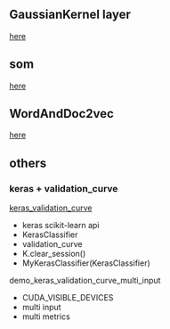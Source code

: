 ## GaussianKernel layer
[here](https://github.com/darecophoenixx/wordroid.sblo.jp/tree/master/demo/gkernel)

## som
[here](https://github.com/darecophoenixx/wordroid.sblo.jp/tree/master/demo/som)

## WordAndDoc2vec
[here](https://github.com/darecophoenixx/wordroid.sblo.jp/tree/master/demo/wordanddoc2vec)

## others
### keras + validation_curve
[keras_validation_curve](https://github.com/darecophoenixx/wordroid.sblo.jp/blob/master/demo/keras_validation_curve.ipynb)
* keras scikit-learn api
* KerasClassifier
* validation_curve
* K.clear_session()
* MyKerasClassifier(KerasClassifier)

demo_keras_validation_curve_multi_input
* CUDA_VISIBLE_DEVICES
* multi input
* multi metrics
